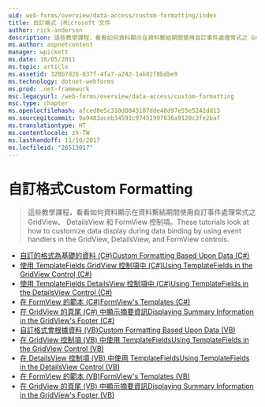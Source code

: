 ```yaml
---
uid: web-forms/overview/data-access/custom-formatting/index
title: 自訂格式 |Microsoft 文件
author: rick-anderson
description: 這些教學課程，看看如何資料顯示在資料繫結期間使用自訂事件處理常式之 GridView、 DetailsView 和 FormView 控制項。
ms.author: aspnetcontent
manager: wpickett
ms.date: 10/05/2011
ms.topic: article
ms.assetid: 320b7d26-837f-4fa7-a242-1ab82f8bdbe9
ms.technology: dotnet-webforms
ms.prod: .net-framework
msc.legacyurl: /web-forms/overview/data-access/custom-formatting
msc.type: chapter
ms.openlocfilehash: afced0e5c310d8843107dde48d97e55e5242dd13
ms.sourcegitcommit: 9a9483aceb34591c97451997036a9120c3fe2baf
ms.translationtype: HT
ms.contentlocale: zh-TW
ms.lasthandoff: 11/10/2017
ms.locfileid: "26513017"
---
```

<a name="custom-formatting"></a><span data-ttu-id="df036-103">自訂格式</span><span class="sxs-lookup"><span data-stu-id="df036-103">Custom Formatting</span></span>
====================
> <span data-ttu-id="df036-104">這些教學課程，看看如何資料顯示在資料繫結期間使用自訂事件處理常式之 GridView、 DetailsView 和 FormView 控制項。</span><span class="sxs-lookup"><span data-stu-id="df036-104">These tutorials look at how to customize data display during data binding by using event handlers in the GridView, DetailsView, and FormView controls.</span></span>


- [<span data-ttu-id="df036-105">自訂的格式為基礎的資料 (C#)</span><span class="sxs-lookup"><span data-stu-id="df036-105">Custom Formatting Based Upon Data (C#)</span></span>](custom-formatting-based-upon-data-cs.md)
- [<span data-ttu-id="df036-106">使用 TemplateFields GridView 控制項中 (C#)</span><span class="sxs-lookup"><span data-stu-id="df036-106">Using TemplateFields in the GridView Control (C#)</span></span>](using-templatefields-in-the-gridview-control-cs.md)
- [<span data-ttu-id="df036-107">使用 TemplateFields DetailsView 控制項中 (C#)</span><span class="sxs-lookup"><span data-stu-id="df036-107">Using TemplateFields in the DetailsView Control (C#)</span></span>](using-templatefields-in-the-detailsview-control-cs.md)
- [<span data-ttu-id="df036-108">在 FormView 的範本 (C#)</span><span class="sxs-lookup"><span data-stu-id="df036-108">FormView's Templates (C#)</span></span>](using-the-formview-s-templates-cs.md)
- [<span data-ttu-id="df036-109">在 GridView 的頁尾 (C#) 中顯示摘要資訊</span><span class="sxs-lookup"><span data-stu-id="df036-109">Displaying Summary Information in the GridView's Footer (C#)</span></span>](displaying-summary-information-in-the-gridview-s-footer-cs.md)
- [<span data-ttu-id="df036-110">自訂格式會根據資料 (VB)</span><span class="sxs-lookup"><span data-stu-id="df036-110">Custom Formatting Based Upon Data (VB)</span></span>](custom-formatting-based-upon-data-vb.md)
- [<span data-ttu-id="df036-111">在 GridView 控制項 (VB) 中使用 TemplateFields</span><span class="sxs-lookup"><span data-stu-id="df036-111">Using TemplateFields in the GridView Control (VB)</span></span>](using-templatefields-in-the-gridview-control-vb.md)
- [<span data-ttu-id="df036-112">在 DetailsView 控制項 (VB) 中使用 TemplateFields</span><span class="sxs-lookup"><span data-stu-id="df036-112">Using TemplateFields in the DetailsView Control (VB)</span></span>](using-templatefields-in-the-detailsview-control-vb.md)
- [<span data-ttu-id="df036-113">在 FormView 的範本 (VB)</span><span class="sxs-lookup"><span data-stu-id="df036-113">FormView's Templates (VB)</span></span>](using-the-formview-s-templates-vb.md)
- [<span data-ttu-id="df036-114">在 GridView 的頁尾 (VB) 中顯示摘要資訊</span><span class="sxs-lookup"><span data-stu-id="df036-114">Displaying Summary Information in the GridView's Footer (VB)</span></span>](displaying-summary-information-in-the-gridview-s-footer-vb.md)
